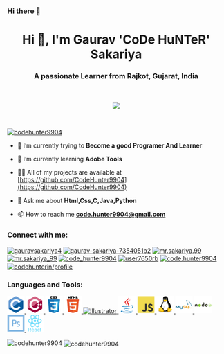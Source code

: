 ### Hi there 👋

<h1 align="center">Hi 👋, I'm Gaurav 'CoDe HuNTeR' Sakariya</h1>
<h3 align="center">A passionate Learner from Rajkot, Gujarat, India</h3><br>

<!-- <p align="left"> <img src="https://komarev.com/ghpvc/?username=codehunter9904&label=Profile%20views&color=0e75b6&style=flat" alt="codehunter9904" /></p> -->
<p align="center"><img src="https://media-exp1.licdn.com/dms/image/C4D16AQG8gpqSMBrjRA/profile-displaybackgroundimage-shrink_350_1400/0/1618742952427?e=1632960000&v=beta&t=uUEbWaIAxfZMB6iHVDkx9RHSqQK7qWsrEDL_H-XU7p0" align="center"/></p><br>
<p align="left"> <a href="https://github.com/ryo-ma/github-profile-trophy"><img src="https://github-profile-trophy.vercel.app/?username=codehunter9904" alt="codehunter9904" /></a> </p>

- 🔭 I’m currently trying to **Become a good Programer And Learner**

- 🌱 I’m currently learning **Adobe Tools**

- 👨‍💻 All of my projects are available at [https://github.com/CodeHunter9904](https://github.com/CodeHunter9904)

- 💬 Ask me about **Html,Css,C,Java,Python**

- 📫 How to reach me **code.hunter9904@gmail.com**

<h3 align="left">Connect with me:</h3>
<p align="left">
<a href="https://twitter.com/gauravsakariya4" target="blank"><img align="center" src="https://cdn.jsdelivr.net/npm/simple-icons@3.0.1/icons/twitter.svg" alt="gauravsakariya4" height="30" width="40" /></a>
<a href="https://linkedin.com/in/gaurav-sakariya-7354051b2" target="blank"><img align="center" src="https://cdn.jsdelivr.net/npm/simple-icons@3.0.1/icons/linkedin.svg" alt="gaurav-sakariya-7354051b2" height="30" width="40" /></a>
<a href="https://fb.com/mr.sakariya.99" target="blank"><img align="center" src="https://cdn.jsdelivr.net/npm/simple-icons@3.0.1/icons/facebook.svg" alt="mr.sakariya.99" height="30" width="40" /></a>
<a href="https://instagram.com/mr.sakariya_99" target="blank"><img align="center" src="https://cdn.jsdelivr.net/npm/simple-icons@3.0.1/icons/instagram.svg" alt="mr.sakariya_99" height="30" width="40" /></a>
<a href="https://www.hackerrank.com/code_hunter9904" target="blank"><img align="center" src="https://cdn.jsdelivr.net/npm/simple-icons@3.0.1/icons/hackerrank.svg" alt="code_hunter9904" height="30" width="40" /></a>
<a href="https://www.leetcode.com/user7650rb" target="blank"><img align="center" src="https://cdn.jsdelivr.net/npm/simple-icons@3.0.1/icons/leetcode.svg" alt="user7650rb" height="30" width="40" /></a>
<a href=https://www.hackerearth.com/@code.hunter9904" target="blank"><img align="center" src="https://cdn.jsdelivr.net/npm/simple-icons@3.0.1/icons/hackerearth.svg" alt="code.hunter9904" height="30" width="40" /></a>
<a href="https://auth.geeksforgeeks.org/user/codehunterin/profile" target="blank"><img align="center" src="https://cdn.jsdelivr.net/npm/simple-icons@3.0.1/icons/geeksforgeeks.svg" alt="codehunterin/profile" height="30" width="40" /></a>
</p>

<h3 align="left">Languages and Tools:</h3>
<p align="left"> <a href="https://www.cprogramming.com/" target="_blank"> <img src="https://raw.githubusercontent.com/devicons/devicon/master/icons/c/c-original.svg" alt="c" width="40" height="40"/> </a> <a href="https://www.w3schools.com/cpp/" target="_blank"> <img src="https://raw.githubusercontent.com/devicons/devicon/master/icons/cplusplus/cplusplus-original.svg" alt="cplusplus" width="40" height="40"/> </a> <a href="https://www.w3schools.com/css/" target="_blank"> <img src="https://raw.githubusercontent.com/devicons/devicon/master/icons/css3/css3-original-wordmark.svg" alt="css3" width="40" height="40"/> </a> <a href="https://www.w3.org/html/" target="_blank"> <img src="https://raw.githubusercontent.com/devicons/devicon/master/icons/html5/html5-original-wordmark.svg" alt="html5" width="40" height="40"/> </a> <a href="https://www.adobe.com/in/products/illustrator.html" target="_blank"> <img src="https://www.vectorlogo.zone/logos/adobe_illustrator/adobe_illustrator-icon.svg" alt="illustrator" width="40" height="40"/> </a> <a href="https://www.java.com" target="_blank"> <img src="https://raw.githubusercontent.com/devicons/devicon/master/icons/java/java-original.svg" alt="java" width="40" height="40"/> </a> <a href="https://developer.mozilla.org/en-US/docs/Web/JavaScript" target="_blank"> <img src="https://raw.githubusercontent.com/devicons/devicon/master/icons/javascript/javascript-original.svg" alt="javascript" width="40" height="40"/> </a> <a href="https://www.linux.org/" target="_blank"> <img src="https://raw.githubusercontent.com/devicons/devicon/master/icons/linux/linux-original.svg" alt="linux" width="40" height="40"/> </a> <a href="https://www.mysql.com/" target="_blank"> <img src="https://raw.githubusercontent.com/devicons/devicon/master/icons/mysql/mysql-original-wordmark.svg" alt="mysql" width="40" height="40"/> </a> <a href="https://nodejs.org" target="_blank"> <img src="https://raw.githubusercontent.com/devicons/devicon/master/icons/nodejs/nodejs-original-wordmark.svg" alt="nodejs" width="40" height="40"/> </a> <a href="https://www.photoshop.com/en" target="_blank"> <img src="https://raw.githubusercontent.com/devicons/devicon/master/icons/photoshop/photoshop-line.svg" alt="photoshop" width="40" height="40"/> </a> <a href="https://reactjs.org/" target="_blank"> <img src="https://raw.githubusercontent.com/devicons/devicon/master/icons/react/react-original-wordmark.svg" alt="react" width="40" height="40"/> </a> </p>

<p><img align="left" src="https://github-readme-stats.vercel.app/api/top-langs?username=codehunter9904&show_icons=true&locale=en&layout=compact" alt="codehunter9904" /></p>

<p>&nbsp;<img align="center" src="https://github-readme-stats.vercel.app/api?username=codehunter9904&show_icons=true&locale=en" alt="codehunter9904" /></p>

